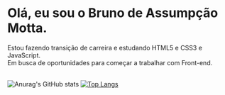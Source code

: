 
<h1> Olá, eu sou o Bruno de Assumpção Motta.</h1>
Estou fazendo transição de carreira e estudando HTML5 e CSS3 e JavaScript. <br>
Em busca de oportunidades para começar a trabalhar com Front-end. <br> <br>


![Anurag's GitHub stats](https://github-readme-stats.vercel.app/api?username=Bruno-Assumpcao-Motta&show_icons=true&theme=algolia)
[![Top Langs](https://github-readme-stats.vercel.app/api/top-langs/?username=Bruno-Assumpcao-Motta&show_icons=true&theme=algolia)](https://github.com/Bruno-Assumpcao-Motta/github-readme-stats)


